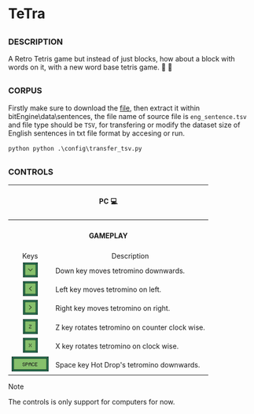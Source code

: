 # TeTra
##
### DESCRIPTION
A Retro Tetris game but instead of just blocks, how about a block with words on it, with a new word base tetris game. 🎉 🎉

##
### CORPUS
Firstly make sure to download the [file](https://tatoeba.org/en/downloads), then extract it within bitEngine\data\sentences, the file name of source file is `eng_sentence.tsv` and file type should be ` TSV `, for transfering or modify the dataset size of English sentences in txt file format by accesing or run.
```python
python python .\config\transfer_tsv.py
```
##

### CONTROLS

<table align=center>
  <tr>
    <th colspan="2"><h4 align=center>PC 💻</h4></th>
  </tr>
  <tr>
    <th colspan="2"><h4 align=center>GAMEPLAY</h4></th>
  </tr>
  <tr>
    <td align=center>Keys</td>
    <td align=center>Description</td>
  </tr>
  <tr>
    <td align=center><img src="bitEngine\assets\CONTROLS-ARROW-DOWN-ICON-KEY.png" width="30" height="30"></td>
    <td align=left>Down key moves tetromino downwards.</td>
  </tr>
  <tr>
    <td align=center><img src="bitEngine\assets\CONTROLS-ARROW-LEFT-ICON-KEY.png" width="30" height="30"></td>
    <td align=left>Left key moves tetromino on left.</td>
  </tr>
  <tr>
    <td align=center><img src="bitEngine\assets\CONTROLS-ARROW-RIGHT-ICON-KEY.png" width="30" height="30"></td>
    <td align=left>Right key moves tetromino on right.</td>
  </tr>
  <tr>
    <td align=center><img src="bitEngine\assets\CONTROLS-Z-ICON-KEY.png" width="30" height="30"></td>
    <td align=left>Z key rotates tetromino on counter clock wise.</td>
  </tr>
  <tr>
    <td align=center><img src="bitEngine\assets\CONTROLS-X-ICON-KEY.png" width="30" height="30"></td>
    <td align=left>X key rotates tetromino on clock wise.</td>
  </tr>
  <tr>
    <td align=center><img src="bitEngine\assets\CONTROLS-SPACE-ICON-KEY.png" width="75" height="30"></td>
    <td align=left>Space key Hot Drop's tetromino downwards.</td>
  </tr>

</table>


> [!NOTE] 
> The controls is only support for computers for now. 


